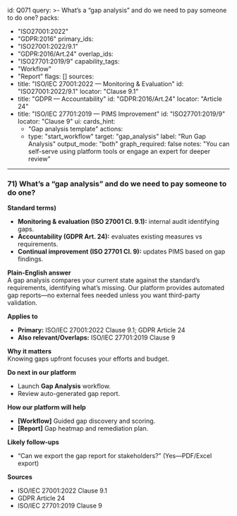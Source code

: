 id: Q071
query: >-
  What’s a “gap analysis” and do we need to pay someone to do one?
packs:
  - "ISO27001:2022"
  - "GDPR:2016"
primary_ids:
  - "ISO27001:2022/9.1"
  - "GDPR:2016/Art.24"
overlap_ids:
  - "ISO27701:2019/9"
capability_tags:
  - "Workflow"
  - "Report"
flags: []
sources:
  - title: "ISO/IEC 27001:2022 — Monitoring & Evaluation"
    id: "ISO27001:2022/9.1"
    locator: "Clause 9.1"
  - title: "GDPR — Accountability"
    id: "GDPR:2016/Art.24"
    locator: "Article 24"
  - title: "ISO/IEC 27701:2019 — PIMS Improvement"
    id: "ISO27701:2019/9"
    locator: "Clause 9"
ui:
  cards_hint:
    - "Gap analysis template"
  actions:
    - type: "start_workflow"
      target: "gap_analysis"
      label: "Run Gap Analysis"
output_mode: "both"
graph_required: false
notes: "You can self-serve using platform tools or engage an expert for deeper review"
---
### 71) What’s a “gap analysis” and do we need to pay someone to do one?

**Standard terms)**  
- **Monitoring & evaluation (ISO 27001 Cl. 9.1):** internal audit identifying gaps.  
- **Accountability (GDPR Art. 24):** evaluates existing measures vs requirements.  
- **Continual improvement (ISO 27701 Cl. 9):** updates PIMS based on gap findings.

**Plain-English answer**  
A gap analysis compares your current state against the standard’s requirements, identifying what’s missing. Our platform provides automated gap reports—no external fees needed unless you want third-party validation.

**Applies to**  
- **Primary:** ISO/IEC 27001:2022 Clause 9.1; GDPR Article 24  
- **Also relevant/Overlaps:** ISO/IEC 27701:2019 Clause 9

**Why it matters**  
Knowing gaps upfront focuses your efforts and budget.

**Do next in our platform**  
- Launch **Gap Analysis** workflow.  
- Review auto-generated gap report.

**How our platform will help**  
- **[Workflow]** Guided gap discovery and scoring.  
- **[Report]** Gap heatmap and remediation plan.

**Likely follow-ups**  
- “Can we export the gap report for stakeholders?” (Yes—PDF/Excel export)

**Sources**  
- ISO/IEC 27001:2022 Clause 9.1  
- GDPR Article 24  
- ISO/IEC 27701:2019 Clause 9
